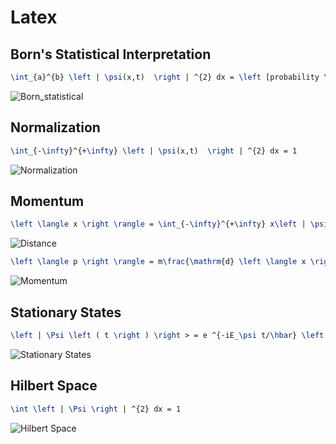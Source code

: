 # Latex 

## Born's Statistical Interpretation

```latex
\int_{a}^{b} \left | \psi(x,t)  \right | ^{2} dx = \left [probability \ of \ finding \ the \ particle \ between \ a \ and \ b, \ at \ time \ t \right]
```

![Born_statistical](https://github.com/anonymousr007/365daysofquantumcomputing/blob/main/Latex/Born_statistical.png)

## Normalization

```latex
\int_{-\infty}^{+\infty} \left | \psi(x,t)  \right | ^{2} dx = 1
```

![Normalization](https://github.com/anonymousr007/365daysofquantumcomputing/blob/main/Latex/Normalization.png)

## Momentum 

```latex
\left \langle x \right \rangle = \int_{-\infty}^{+\infty} x\left | \psi(x,t) \right | ^{2} dx
```

![Distance](https://github.com/anonymousr007/365daysofquantumcomputing/blob/main/Latex/momentum.png)

```latex
\left \langle p \right \rangle = m\frac{\mathrm{d} \left \langle x \right \rangle }{\mathrm{d} t} = - i \hbar \int \left ( \Psi* \frac{\partial \Psi}{\partial x} \right ) dx
```

![Momentum](https://github.com/anonymousr007/365daysofquantumcomputing/blob/main/Latex/Momentum_operator.png)

## Stationary States

```latex
\left | \Psi \left ( t \right ) \right > = e ^{-iE_\psi t/\hbar} \left | \Psi \left ( 0\right ) \right >
```

![Stationary States](https://github.com/anonymousr007/365daysofquantumcomputing/blob/main/Latex/stationary_states.png)

## Hilbert Space 

```latex
\int \left | \Psi \right | ^{2} dx = 1
```

![Hilbert Space](https://github.com/anonymousr007/365daysofquantumcomputing/blob/main/Latex/CodeCogsEqn.png)
